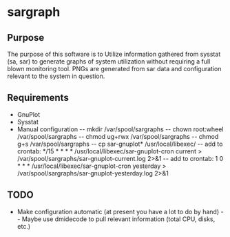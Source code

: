 # sargraph

## Purpose
The purpose of this software is to Utilize information gathered from sysstat (sa, sar) to generate graphs of system utilization without requiring a full blown monitoring tool.  PNGs are generated from sar data and configuration relevant to the system in question.

## Requirements
- GnuPlot
- Sysstat
- Manual configuration
-- mkdir /var/spool/sargraphs
-- chown root:wheel /var/spool/sargraphs
-- chmod ug+rwx /var/spool/sargraphs
-- chmod g+s /var/spool/sargraphs
-- cp sar-gnuplot* /usr/local/libexec/
-- add to crontab: */15 * * * * /usr/local/libexec/sar-gnuplot-cron current > /var/spool/sargraphs/sar-gnuplot-current.log 2>&1
-- add to crontab: 1 0 * * * /usr/local/libexec/sar-gnuplot-cron yesterday > /var/spool/sargraphs/sar-gnuplot-yesterday.log 2>&1

## TODO
- Make configuration automatic (at present you have a lot to do by hand)
-- Maybe use dmidecode to pull relevant information (total CPU, disks, etc.)
